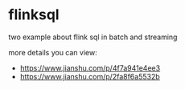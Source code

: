# flinksql

two example about flink sql in batch and streaming

more details you can view:
- https://www.jianshu.com/p/4f7a941e4ee3
- https://www.jianshu.com/p/2fa8f6a5532b
